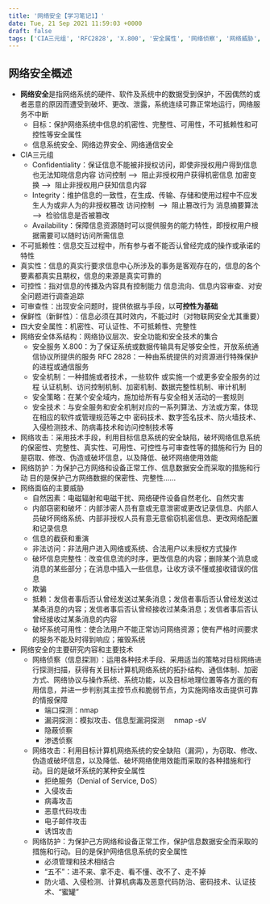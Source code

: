 ```yaml
---
title: '网络安全【学习笔记1】'
date: Tue, 21 Sep 2021 11:59:03 +0000
draft: false
tags: ['CIA三元组', 'RFC2828', 'X.800', '安全属性', '网络侦察', '网络威胁', '网络安全', '网络安全', '网络安全体系结构', '网络攻击', '网络防护']
---
```


网络安全概述
------

*   **网络安全**是指网络系统的硬件、软件及系统中的数据受到保护，不因偶然的或者恶意的原因而遭受到破坏、更改、泄露，系统连续可靠正常地运行，网络服务不中断
    *   目标：保护网络系统中信息的机密性、完整性、可用性，不可抵赖性和可控性等安全属性
    *   信息系统安全、网络边界安全、网络通信安全
*   CIA三元组
    *   Confidentiality：保证信息不能被非授权访问，即使非授权用户得到信息也无法知晓信息内容 访问控制 -->  阻止非授权用户获得机密信息 加密变换 -->  阻止非授权用户获知信息内容
    *   Integrity：维护信息的一致性，在生成、传输、存储和使用过程中不应发生人为或非人为的非授权篡改 访问控制  -->  阻止篡改行为 消息摘要算法  -->  检验信息是否被篡改
    *   Availability：保障信息资源随时可以提供服务的能力特性，即授权用户根据需要可以随时访问所需信息
*   不可抵赖性：信息交互过程中，所有参与者不能否认曾经完成的操作或承诺的特性
*   真实性：信息的真实行要求信息中心所涉及的事务是客观存在的，信息的各个要素都真实且期权，信息的来源是真实可靠的
*   可控性：指对信息的传播及内容具有控制能力 信息流向、信息内容审查、对安全问题进行调查追踪
*   可审查性：出现安全问题时，提供依据与手段，以**可控性为基础**
*   保鲜性（新鲜性）：信息必须在其时效内，不能过时（对物联网安全尤其重要）
*   四大安全属性：机密性、可认证性、不可抵赖性、完整性
*   网络安全体系结构：网络协议层次、安全功能和安全技术的集合
    *   安全服务 X.800：为了保证系统或数据传输具有足够安全性，开放系统通信协议所提供的服务 RFC 2828：一种由系统提供的对资源进行特殊保护的进程或通信服务
    *   安全机制：一种措施或者技术，一些软件 或实施一个或更多安全服务的过程 认证机制、访问控制机制、加密机制、数据完整性机制、审计机制
    *   安全策略：在某个安全域内，施加给所有与安全相关活动的一套规则
    *   安全技术：与安全服务和安全机制对应的一系列算法、方法或方案，体现在相应的软件或管理规范等之中 密码技术、数字签名技术、防火墙技术、入侵检测技术、防病毒技术和访问控制技术等
*   网络攻击：采用技术手段，利用目标信息系统的安全缺陷，破坏网络信息系统的保密性、完整性、真实性、可用性、可控性与可审查性等的措施和行为 目的是窃取、修改、伪造或破坏信息，以及降低、破坏网络使用效能
*   网络防护：为保护己方网络和设备正常工作、信息数据安全而采取的措施和行动 目的是保护己方网络数据的保密性、完整性......
*   网络面临的主要威胁
    *   自然因素：电磁辐射和电磁干扰、网络硬件设备自然老化、自然灾害
    *   内部窃密和破坏：内部涉密人员有意或无意泄密或更改记录信息、内部人员破坏网络系统、内部非授权人员有意无意偷窃机密信息、更改网络配置和记录信息
    *   信息的截获和重演
    *   非法访问：非法用户进入网络或系统、合法用户以未授权方式操作
    *   破坏信息完整性：改变信息流的时序，更改信息的内容；删除某个消息或消息的某些部分；在消息中插入一些信息，让收方读不懂或接收错误的信息
    *   欺骗
    *   抵赖：发信者事后否认曾经发送过某条消息；发信者事后否认曾经发送过某条消息的内容；发信者事后否认曾经接收过某条消息；发信者事后否认曾经接收过某条消息的内容
    *   破坏系统可用性：使合法用户不能正常访问网络资源；使有严格时间要求的服务不能及时得到响应；摧毁系统
*   网络安全的主要研究内容和主要技术
    *   网络侦察（信息探测）：运用各种技术手段、采用适当的策略对目标网络进行探测扫描，获得有关目标计算机网络系统的拓扑结构、通信体制、加密方式、网络协议与操作系统、系统功能，以及目标地理位置等各方面的有用信息，并进一步判别其主控节点和脆弱节点，为实施网络攻击提供可靠的情报保障
        *   端口探测：nmap
        *   漏洞探测：模拟攻击、信息型漏洞探测     nmap -sV
        *   隐蔽侦察
        *   渗透侦察
    *   网络攻击：利用目标计算机网络系统的安全缺陷（漏洞），为窃取、修改、伪造或破坏信息，以及降低、破坏网络使用效能而采取的各种措施和行动。目的是破坏系统的某种安全属性
        *   拒绝服务（Denial of Service, DoS）
        *   入侵攻击
        *   病毒攻击
        *   恶意代码攻击
        *   电子邮件攻击
        *   诱饵攻击
    *   网络防护：为保护己方网络和设备正常工作，保护信息数据安全而采取的措施和行动。目的是保护网络信息系统的安全属性
        *   必须管理和技术相结合
        *   “五不”：进不来、拿不走、看不懂、改不了、走不掉
        *   防火墙、入侵检测、计算机病毒及恶意代码防治、密码技术、认证技术、“蜜罐”